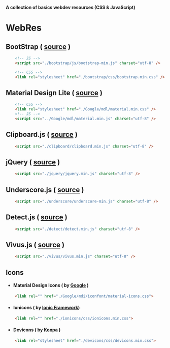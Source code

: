 **A collection of basics webdev resources (CSS &amp; JavaScript)**

# WebRes

## BootStrap ( [source](http://getbootstrap.com/) )
```html
	<!-- JS -->
	<script src="./bootstrap/js/bootstrap-min.js" charset="utf-8" />

	<!-- CSS -->
	<link rel="stylesheet" href="./bootstrap/css/bootstrap.min.css" />
```

## Material Design Lite ( [source](http://getmdl.io) )
```html
	<!-- CSS -->
	<link rel="stylesheet" href="./Google/mdl/material.min.css" />
	<!-- JS -->
    <script src="../Google/mdl/material.min.js" charset="utf-8" />
```

## Clipboard.js ( [source](https://clipboardjs.com/) )
```html
	<script src="./clipboard/clipboard.min.js" charset="utf-8" />
```

## jQuery ( [source](https://jquery.com/) )
```html
	<script src="./jquery/jquery.min.js" charset="utf-8" />
```
## Underscore.js ( [source](http://underscorejs.org) )
```html
	<script src="./underscore/underscore-min.js" charset="utf-8" />
```
## Detect.js ( [source](https://github.com/darcyclarke/Detect.js/blob/master/detect.js) )
```html
	<script src="./detect/detect.min.js" charset="utf-8" /> 
```
## Vivus.js ( [source](https://maxwellito.github.io/vivus/) )
```html
	<script src="./vivus/vivus.min.js" charset="utf-8" />
```
## Icons
* #### Material Design Icons ( by [Google](https://design.google.com/icons/) )
```html
	<link rel="" href="./Google/mdi/iconfont/material-icons.css">
```
* #### Ionicons ( by [Ionic Framework](http://ionicons.com/))
```html
	<link rel="" href="./ionicons/css/ionicons.min.css">
```
* #### Devicons ( by [Konpa](https://github.com/konpa) )
```html
	<link rel="stylesheet" href="./devicons/css/devicons.min.css">
```
